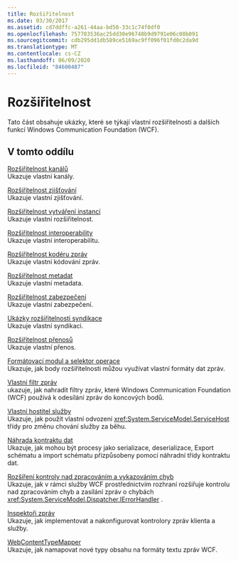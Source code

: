 ```yaml
---
title: Rozšiřitelnost
ms.date: 03/30/2017
ms.assetid: cd7ddffc-a261-44aa-bd50-33c1c74f0df0
ms.openlocfilehash: 757783536ac25dd30e96748b9d9791e06c08b091
ms.sourcegitcommit: cdb295dd1db589ce5169ac9ff096f01fd0c2da9d
ms.translationtype: MT
ms.contentlocale: cs-CZ
ms.lasthandoff: 06/09/2020
ms.locfileid: "84600487"
---
```

# <a name="extensibility"></a>Rozšiřitelnost
Tato část obsahuje ukázky, které se týkají vlastní rozšiřitelnosti a dalších funkcí Windows Communication Foundation (WCF).  
  
## <a name="in-this-section"></a>V tomto oddílu  
 [Rozšiřitelnost kanálů](channels-extensibility.md)  
 Ukazuje vlastní kanály.  
  
 [Rozšiřitelnost zjišťování](/previous-versions/dotnet/netframework-4.0/dd807503(v%3dvs.100))  
 Ukazuje vlastní zjišťování.  
  
 [Rozšiřitelnost vytváření instancí](instancing-extensibility.md)  
 Ukazuje vlastní rozšiřitelnost.  
  
 [Rozšiřitelnost interoperability](interop-extensibility.md)  
 Ukazuje vlastní interoperabilitu.  
  
 [Rozšiřitelnost kodéru zpráv](message-encoder-extensibility.md)  
 Ukazuje vlastní kódování zpráv.  
  
 [Rozšiřitelnost metadat](metadata-extensibility.md)  
 Ukazuje vlastní metadata.  
  
 [Rozšiřitelnost zabezpečení](security-extensibility.md)  
 Ukazuje vlastní zabezpečení.  
  
 [Ukázky rozšiřitelnosti syndikace](syndication-extensibility-samples.md)  
 Ukazuje vlastní syndikaci.  
  
 [Rozšiřitelnost přenosů](transport-extensibility.md)  
 Ukazuje vlastní přenos.
  
 [Formátovací modul a selektor operace](operation-formatter-and-operation-selector.md)  
 Ukazuje, jak body rozšiřitelnosti můžou využívat vlastní formáty dat zpráv.  
  
 [Vlastní filtr zpráv](custom-message-filter.md)  
 ukazuje, jak nahradit filtry zpráv, které Windows Communication Foundation (WCF) používá k odesílání zpráv do koncových bodů.  
  
 [Vlastní hostitel služby](custom-service-host.md)  
 Ukazuje, jak použít vlastní odvození <xref:System.ServiceModel.ServiceHost> třídy pro změnu chování služby za běhu.  
  
 [Náhrada kontraktu dat](datacontract-surrogate.md)  
 Ukazuje, jak mohou být procesy jako serializace, deserializace, Export schématu a import schématu přizpůsobeny pomocí náhradní třídy kontraktu dat.  
  
 [Rozšíření kontroly nad zpracováním a vykazováním chyb](extending-control-over-error-handling-and-reporting.md)  
 Ukazuje, jak v rámci služby WCF prostřednictvím rozhraní rozšiřuje kontrolu nad zpracováním chyb a zasílání zpráv o chybách <xref:System.ServiceModel.Dispatcher.IErrorHandler> .  
  
 [Inspektoři zpráv](message-inspectors.md)  
 Ukazuje, jak implementovat a nakonfigurovat kontrolory zpráv klienta a služby.  
  
 [WebContentTypeMapper](webcontenttypemapper-sample.md)  
 Ukazuje, jak namapovat nové typy obsahu na formáty textu zpráv WCF.

